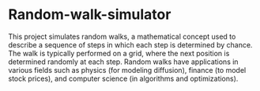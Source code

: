 # Random-walk-simulator
This project simulates random walks, a mathematical concept used to describe a sequence of steps in which each step is determined by chance. The walk is typically performed on a grid, where the next position is determined randomly at each step. Random walks have applications in various fields such as physics (for modeling diffusion), finance (to model stock prices), and computer science (in algorithms and optimizations).
